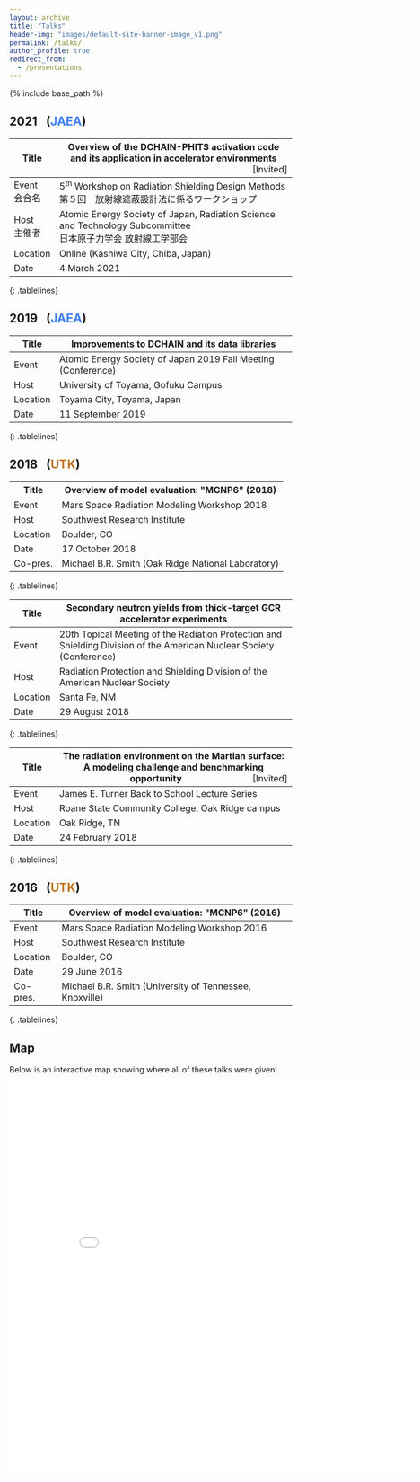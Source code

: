 ```yaml
---
layout: archive
title: "Talks"
header-img: "images/default-site-banner-image_v1.png"
permalink: /talks/
author_profile: true
redirect_from:
  - /presentations
---
```


{% include base_path %}

<style>
.tablelines table, .tablelines td, .tablelines th {
        border: 1px solid black;
        }
.tablelines th, .tablelines td {
          width: 100%;
        }     
.tablelines th:first-child,  .tablelines td:first-child {
          width: 8%;
        }
</style>

2021 &ensp;(<font color="#407ff5">JAEA</font>)
------

| Title    | Overview of the DCHAIN-PHITS activation code and its application in accelerator environments <span style="font-weight:normal; float:right;">[Invited]</span> |
| -------- | ------------------------------------------------ |
| Event <br /> 会合名   | 5<sup>th</sup> Workshop on Radiation Shielding Design Methods <br /> 第５回　放射線遮蔽設計法に係るワークショップ |
| Host <br /> 主催者     | Atomic Energy Society of Japan, Radiation Science and Technology Subcommittee <br /> 日本原子力学会 放射線工学部会  |
| Location | Online (Kashiwa City, Chiba, Japan)         |
| Date     | 4 March 2021                                |
{: .tablelines}

2019 &ensp;(<font color="#407ff5">JAEA</font>)
------

| Title    | Improvements to DCHAIN and its data libraries |
| -------- | ------------------------------------------------ |
| Event    | Atomic Energy Society of Japan 2019 Fall Meeting (Conference) |
| Host     | University of Toyama, Gofuku Campus              |
| Location | Toyama City, Toyama, Japan                       |
| Date     | 11 September 2019                                |
{: .tablelines}

2018 &ensp;(<font color="#C1751F">UTK</font>)
------

| Title    | Overview of model evaluation: "MCNP6" (2018)|
| -------- | ------------------------------------------- |
| Event    | Mars Space Radiation Modeling Workshop 2018 |
| Host     | Southwest Research Institute                |
| Location | Boulder, CO                                 |
| Date     | 17 October 2018                             |
| Co-pres. | Michael B.R. Smith (Oak Ridge National Laboratory) |
{: .tablelines}

| Title    | Secondary neutron yields from thick-target GCR accelerator experiments               |
| -------- | ------------------------------------------------------------------------------------ |
| Event    | 20th Topical Meeting of the Radiation Protection and Shielding Division of the American Nuclear Society (Conference)   |
| Host     | Radiation Protection and Shielding Division of the American Nuclear Society          |
| Location | Santa Fe, NM                                                                         |
| Date     | 29 August 2018                                                                       |
{: .tablelines}


| Title    | The radiation environment on the Martian surface: A modeling challenge and benchmarking opportunity  <span style="font-weight:normal; float:right;">[Invited]</span>    |
| -------- | -------------------------------------------------------------------------------------------------------- |
| Event    | James E. Turner Back to School Lecture Series                                                            |
| Host     | Roane State Community College, Oak Ridge campus                                                          |
| Location | Oak Ridge, TN                                                                                            |
| Date     | 24 February 2018                                                                                         |
{: .tablelines}

2016 &ensp;(<font color="#C1751F">UTK</font>)
------

| Title    | Overview of model evaluation: "MCNP6" (2016)|
| -------- | ------------------------------------------- |
| Event    | Mars Space Radiation Modeling Workshop 2016 |
| Host     | Southwest Research Institute                |
| Location | Boulder, CO                                 |
| Date     | 29 June 2016                                |
| Co-pres. | Michael B.R. Smith (University of Tennessee, Knoxville) |
{: .tablelines}

Map
------

Below is an interactive map showing where all of these talks were given!

<iframe src="/talkmap/map.html" height="700" width="850" style="border:none;"></iframe>



<!-- [Click to view a map of all of the talks I have given.](http://lindt8.github.io/talkmap.html) -->
<!-- <embed src="http://lindt8.github.io/files/CV_Hunter_Ratliff.pdf" width="650" height="1800" type='application/pdf'> -->
